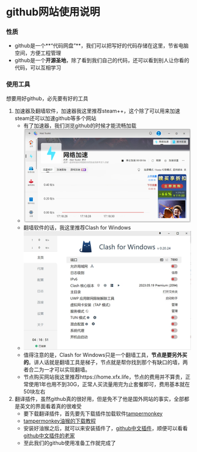 # github网站使用说明
### 性质

- github是一个**“代码网盘”**，我们可以把写好的代码存储在这里，节省电脑空间，方便工程管理
- github是一个**开源圣地**，除了看到我们自己的代码，还可以看到别人让你看的代码，可以互相学习

### 使用工具

想要用好github，必先要有好的工具

1. 加速器及翻墙软件，加速器我这里推荐steam++，这个除了可以用来加速steam还可以加速github等多个网站
   - 有了加速器，我们浏览github的时候才能流畅加载
   - ![steam++](图片/steam++.png)
   - 翻墙软件的话，我这里推荐Clash for Windows
   - ![clash](图片/clash.png)
   - 值得注意的是，Clash for Windows只是一个翻墙工具，**节点是要另外买的**。讲人话就是翻墙工具是梯子，节点就是帮你找到那个有缺口的墙，两者合二为一才可以实现翻墙。
   - 节点购买网站我这里推荐https://home.xfx.life，节点的费用并不算贵，正常使用1年也用不到30G，正常人买流量用完为止套餐即可，费用基本就在50块左右
2. 翻译插件，虽然github真的很好用，但是免不了他是国外网站的事实，全部都是英文的界面看着真的很难受
   - 要下载翻译插件，首先要先下载插件加载软件[tampermonkey](https://www.tampermonkey.net/)
   - [tampermonkey油猴的下载教程](https://www.bilibili.com/video/BV1XV4y1i7CY/?spm_id_from=333.337.search-card.all.click&vd_source=60499a4850284be9bc949c4ca866b892)
   - 安装好油猴之后，就可以来安装插件了，[github中文插件](https://greasyfork.org/zh-CN/scripts/435208-github-%E4%B8%AD%E6%96%87%E5%8C%96%E6%8F%92%E4%BB%B6)，顺便可以看看[github中文插件的老家](https://github.com/maboloshi/github-chinese)
   - 至此我们的github使用准备工作就完成了

